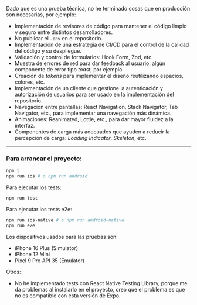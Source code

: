Dado que es una prueba técnica, no he terminado cosas que en producción son necesarias, por ejemplo:

- Implementación de revisores de código para mantener el código limpio y seguro entre distintos desarrolladores.  
- No publicar el `.env` en el repositorio.  
- Implementación de una estrategia de CI/CD para el control de la calidad del código y su despliegue.  
- Validación y control de formularios: Hook Form, Zod, etc.  
- Muestra de errores de red para dar feedback al usuario: algún componente de error tipo *toast*, por ejemplo.  
- Creación de *tokens* para implementar el diseño reutilizando espacios, colores, etc.  
- Implementación de un cliente que gestione la autenticación y autorización de usuarios para ser usado en la implementación del repositorio.  
- Navegación entre pantallas: React Navigation, Stack Navigator, Tab Navigator, etc., para implementar una navegación más dinámica.  
- Animaciones: Reanimated, Lottie, etc., para dar mayor fluidez a la interfaz.  
- Componentes de carga más adecuados que ayuden a reducir la percepción de carga: *Loading Indicator*, *Skeleton*, etc.

---

### Para arrancar el proyecto:

```bash
npm i
npm run ios # o npm run android
```

Para ejecutar los tests:

```bash
npm run test
```

Para ejecutar los tests e2e:
```bash
npm run ios-native # o npm run android-native
npm run e2e
```

Los dispositivos usados para las pruebas son:
- iPhone 16 Plus (Simulator)
- iPhone 12 Mini
- Pixel 9 Pro API 35 (Emulator)

Otros: 
- No he implementado tests con React Native Testing Library, porque me da problemas al instalarlo en el proyecto, creo que el problema es que no es compatible con esta versión de Expo.
